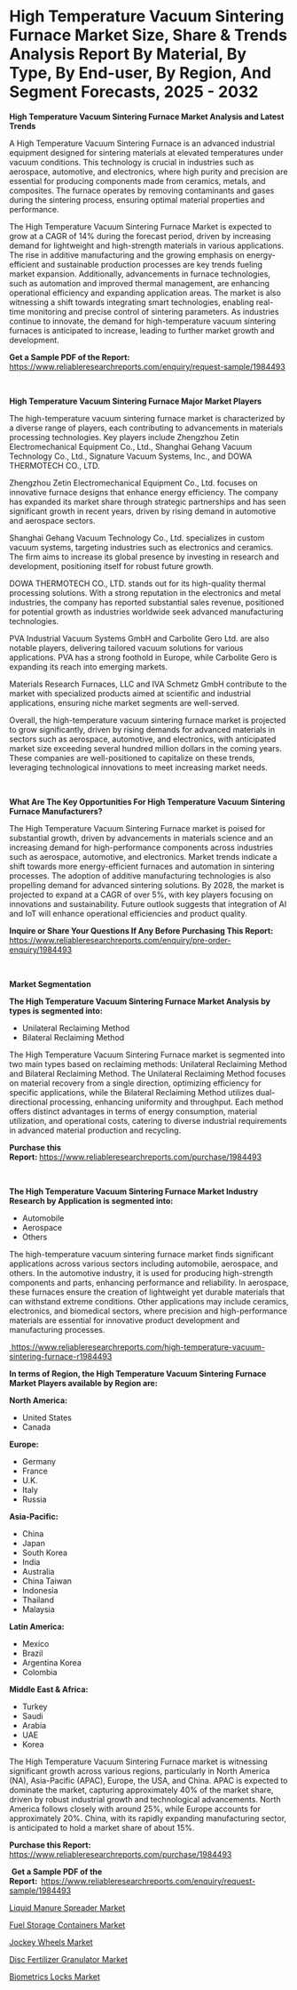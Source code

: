 <p><h1>High Temperature Vacuum Sintering Furnace Market Size, Share & Trends Analysis Report By Material, By Type, By End-user, By Region, And Segment Forecasts, 2025 - 2032</h1></p><p><strong>High Temperature Vacuum Sintering Furnace Market Analysis and Latest Trends</strong></p>
<p><p>A High Temperature Vacuum Sintering Furnace is an advanced industrial equipment designed for sintering materials at elevated temperatures under vacuum conditions. This technology is crucial in industries such as aerospace, automotive, and electronics, where high purity and precision are essential for producing components made from ceramics, metals, and composites. The furnace operates by removing contaminants and gases during the sintering process, ensuring optimal material properties and performance.</p><p>The High Temperature Vacuum Sintering Furnace Market is expected to grow at a CAGR of 14% during the forecast period, driven by increasing demand for lightweight and high-strength materials in various applications. The rise in additive manufacturing and the growing emphasis on energy-efficient and sustainable production processes are key trends fueling market expansion. Additionally, advancements in furnace technologies, such as automation and improved thermal management, are enhancing operational efficiency and expanding application areas. The market is also witnessing a shift towards integrating smart technologies, enabling real-time monitoring and precise control of sintering parameters. As industries continue to innovate, the demand for high-temperature vacuum sintering furnaces is anticipated to increase, leading to further market growth and development.</p></p>
<p><strong>Get a Sample PDF of the Report:&nbsp;</strong> <a href="https://www.reliableresearchreports.com/enquiry/request-sample/1984493?utm_campaign=8&utm_medium=2&utm_source=Github&utm_content=ia&utm_term=10042025&utm_id=high-temperature-vacuum-sintering-furnace">https://www.reliableresearchreports.com/enquiry/request-sample/1984493</a></p>
<p>&nbsp;</p>
<p><strong>High Temperature Vacuum Sintering Furnace Major Market Players</strong></p>
<p><p>The high-temperature vacuum sintering furnace market is characterized by a diverse range of players, each contributing to advancements in materials processing technologies. Key players include Zhengzhou Zetin Electromechanical Equipment Co., Ltd., Shanghai Gehang Vacuum Technology Co., Ltd., Signature Vacuum Systems, Inc., and DOWA THERMOTECH CO., LTD.</p><p>Zhengzhou Zetin Electromechanical Equipment Co., Ltd. focuses on innovative furnace designs that enhance energy efficiency. The company has expanded its market share through strategic partnerships and has seen significant growth in recent years, driven by rising demand in automotive and aerospace sectors.</p><p>Shanghai Gehang Vacuum Technology Co., Ltd. specializes in custom vacuum systems, targeting industries such as electronics and ceramics. The firm aims to increase its global presence by investing in research and development, positioning itself for robust future growth.</p><p>DOWA THERMOTECH CO., LTD. stands out for its high-quality thermal processing solutions. With a strong reputation in the electronics and metal industries, the company has reported substantial sales revenue, positioned for potential growth as industries worldwide seek advanced manufacturing technologies.</p><p>PVA Industrial Vacuum Systems GmbH and Carbolite Gero Ltd. are also notable players, delivering tailored vacuum solutions for various applications. PVA has a strong foothold in Europe, while Carbolite Gero is expanding its reach into emerging markets.</p><p>Materials Research Furnaces, LLC and IVA Schmetz GmbH contribute to the market with specialized products aimed at scientific and industrial applications, ensuring niche market segments are well-served.</p><p>Overall, the high-temperature vacuum sintering furnace market is projected to grow significantly, driven by rising demands for advanced materials in sectors such as aerospace, automotive, and electronics, with anticipated market size exceeding several hundred million dollars in the coming years. These companies are well-positioned to capitalize on these trends, leveraging technological innovations to meet increasing market needs.</p></p>
<p>&nbsp;</p>
<p><strong>What Are The Key Opportunities For High Temperature Vacuum Sintering Furnace Manufacturers?</strong></p>
<p><p>The High Temperature Vacuum Sintering Furnace market is poised for substantial growth, driven by advancements in materials science and an increasing demand for high-performance components across industries such as aerospace, automotive, and electronics. Market trends indicate a shift towards more energy-efficient furnaces and automation in sintering processes. The adoption of additive manufacturing technologies is also propelling demand for advanced sintering solutions. By 2028, the market is projected to expand at a CAGR of over 5%, with key players focusing on innovations and sustainability. Future outlook suggests that integration of AI and IoT will enhance operational efficiencies and product quality.</p></p>
<p><strong>Inquire or Share Your Questions If Any Before Purchasing This Report:</strong> <a href="https://www.reliableresearchreports.com/enquiry/pre-order-enquiry/1984493?utm_campaign=8&utm_medium=2&utm_source=Github&utm_content=ia&utm_term=10042025&utm_id=high-temperature-vacuum-sintering-furnace">https://www.reliableresearchreports.com/enquiry/pre-order-enquiry/1984493</a></p>
<p>&nbsp;</p>
<p><strong>Market Segmentation</strong></p>
<p><strong>The High Temperature Vacuum Sintering Furnace Market Analysis by types is segmented into:</strong></p>
<p><ul><li>Unilateral Reclaiming Method</li><li>Bilateral Reclaiming Method</li></ul></p>
<p><p>The High Temperature Vacuum Sintering Furnace market is segmented into two main types based on reclaiming methods: Unilateral Reclaiming Method and Bilateral Reclaiming Method. The Unilateral Reclaiming Method focuses on material recovery from a single direction, optimizing efficiency for specific applications, while the Bilateral Reclaiming Method utilizes dual-directional processing, enhancing uniformity and throughput. Each method offers distinct advantages in terms of energy consumption, material utilization, and operational costs, catering to diverse industrial requirements in advanced material production and recycling.</p></p>
<p><strong>Purchase this Report:&nbsp;</strong><a href="https://www.reliableresearchreports.com/purchase/1984493?utm_campaign=8&utm_medium=2&utm_source=Github&utm_content=ia&utm_term=10042025&utm_id=high-temperature-vacuum-sintering-furnace">https://www.reliableresearchreports.com/purchase/1984493</a></p>
<p>&nbsp;</p>
<p><strong>The High Temperature Vacuum Sintering Furnace Market Industry Research by Application is segmented into:</strong></p>
<p><ul><li>Automobile</li><li>Aerospace</li><li>Others</li></ul></p>
<p><p>The high-temperature vacuum sintering furnace market finds significant applications across various sectors including automobile, aerospace, and others. In the automotive industry, it is used for producing high-strength components and parts, enhancing performance and reliability. In aerospace, these furnaces ensure the creation of lightweight yet durable materials that can withstand extreme conditions. Other applications may include ceramics, electronics, and biomedical sectors, where precision and high-performance materials are essential for innovative product development and manufacturing processes.</p></p>
<p><a href="https://www.reliableresearchreports.com/high-temperature-vacuum-sintering-furnace-r1984493?utm_campaign=8&utm_medium=2&utm_source=Github&utm_content=ia&utm_term=10042025&utm_id=high-temperature-vacuum-sintering-furnace">&nbsp;https://www.reliableresearchreports.com/high-temperature-vacuum-sintering-furnace-r1984493</a></p>
<p><strong>In terms of Region, the High Temperature Vacuum Sintering Furnace Market Players available by Region are:</strong></p>
<p>
    <p> <strong> North America: </strong>
        <ul>
            <li>United States</li>
            <li>Canada</li>
        </ul>
        </p> 
    <p> <strong> Europe: </strong>
        <ul>
            <li>Germany</li>
            <li>France</li>
            <li>U.K.</li>
            <li>Italy</li>
            <li>Russia</li>
        </ul>
        </p> 
    <p> <strong> Asia-Pacific: </strong>
        <ul>
            <li>China</li>
            <li>Japan</li>
            <li>South Korea</li>
            <li>India</li>
            <li>Australia</li>
            <li>China Taiwan</li>
            <li>Indonesia</li>
            <li>Thailand</li>
            <li>Malaysia</li>
        </ul>
        </p> 
    <p> <strong> Latin America: </strong>
        <ul>
            <li>Mexico</li>
            <li>Brazil</li>
            <li>Argentina Korea</li>
            <li>Colombia</li>
        </ul>
        </p> 
    <p> <strong> Middle East & Africa: </strong>
        <ul>
            <li>Turkey</li>
            <li>Saudi</li>
            <li>Arabia</li>
            <li>UAE</li>
            <li>Korea</li>
        </ul>
    </p>
    </p>
<p><p>The High Temperature Vacuum Sintering Furnace market is witnessing significant growth across various regions, particularly in North America (NA), Asia-Pacific (APAC), Europe, the USA, and China. APAC is expected to dominate the market, capturing approximately 40% of the market share, driven by robust industrial growth and technological advancements. North America follows closely with around 25%, while Europe accounts for approximately 20%. China, with its rapidly expanding manufacturing sector, is anticipated to hold a market share of about 15%.</p></p>
<p><strong>Purchase this Report: </strong><a href="https://www.reliableresearchreports.com/purchase/1984493?utm_campaign=8&utm_medium=2&utm_source=Github&utm_content=ia&utm_term=10042025&utm_id=high-temperature-vacuum-sintering-furnace">https://www.reliableresearchreports.com/purchase/1984493</a></p>
<p>&nbsp;<strong>Get a Sample PDF of the Report:&nbsp;&nbsp;</strong><a href="https://www.reliableresearchreports.com/enquiry/request-sample/1984493?utm_campaign=8&utm_medium=2&utm_source=Github&utm_content=ia&utm_term=10042025&utm_id=high-temperature-vacuum-sintering-furnace">https://www.reliableresearchreports.com/enquiry/request-sample/1984493</a></p>
<p><strong></strong></p>
<p><p><a href="https://github.com/guzmabugbyf1/Market-Research-Report-List-1/blob/main/liquid-manure-spreader-market.md?utm_campaign=8&utm_medium=2&utm_source=Github&utm_content=ia&utm_term=10042025&utm_id=high-temperature-vacuum-sintering-furnace">Liquid Manure Spreader Market</a></p><p><a href="https://github.com/gallatannyv6/Market-Research-Report-List-1/blob/main/fuel-storage-containers-market.md?utm_campaign=8&utm_medium=2&utm_source=Github&utm_content=ia&utm_term=10042025&utm_id=high-temperature-vacuum-sintering-furnace">Fuel Storage Containers Market</a></p><p><a href="https://github.com/sofayahoo2023/Market-Research-Report-List-7/blob/main/jockey-wheels-market.md?utm_campaign=8&utm_medium=2&utm_source=Github&utm_content=ia&utm_term=10042025&utm_id=high-temperature-vacuum-sintering-furnace">Jockey Wheels Market</a></p><p><a href="https://github.com/melascalbirp/Market-Research-Report-List-1/blob/main/disc-fertilizer-granulator-market.md?utm_campaign=8&utm_medium=2&utm_source=Github&utm_content=ia&utm_term=10042025&utm_id=high-temperature-vacuum-sintering-furnace">Disc Fertilizer Granulator Market</a></p><p><a href="https://github.com/joannesouthgate/Market-Research-Report-List-6/blob/main/biometrics-locks-market.md?utm_campaign=8&utm_medium=2&utm_source=Github&utm_content=ia&utm_term=10042025&utm_id=high-temperature-vacuum-sintering-furnace">Biometrics Locks Market</a></p></p>